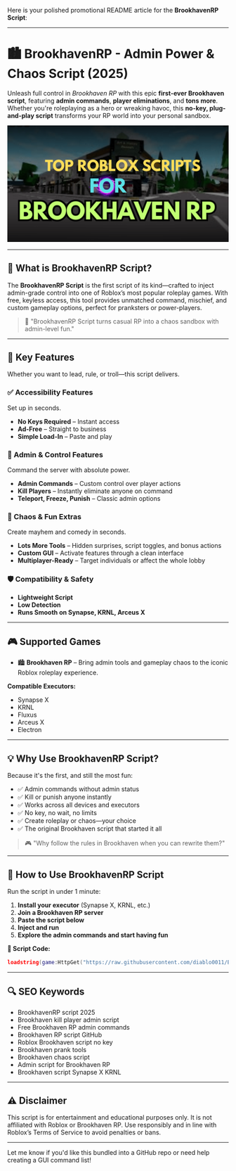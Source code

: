 Here is your polished promotional README article for the **BrookhavenRP Script**:

---

# 🏙️ BrookhavenRP - Admin Power & Chaos Script (2025)

Unleash full control in *Brookhaven RP* with this epic **first-ever Brookhaven script**, featuring **admin commands**, **player eliminations**, and **tons more**. Whether you're roleplaying as a hero or wreaking havoc, this **no-key, plug-and-play script** transforms your RP world into your personal sandbox.

![script-image](https://github.com/diablo0011/BrookhavenRPScript/blob/main/BrookhavenRP%20-%20Admin%20Power%20%26%20Chaos%20Script%20(2025).png)

---

## 🎯 What is BrookhavenRP Script?

The **BrookhavenRP Script** is the first script of its kind—crafted to inject admin-grade control into one of Roblox’s most popular roleplay games. With free, keyless access, this tool provides unmatched command, mischief, and custom gameplay options, perfect for pranksters or power-players.

> 🔵 "BrookhavenRP Script turns casual RP into a chaos sandbox with admin-level fun."

---

## 🌟 Key Features

Whether you want to lead, rule, or troll—this script delivers.

### ✅ Accessibility Features

Set up in seconds.

* **No Keys Required** – Instant access
* **Ad-Free** – Straight to business
* **Simple Load-In** – Paste and play

### 👑 Admin & Control Features

Command the server with absolute power.

* **Admin Commands** – Custom control over player actions
* **Kill Players** – Instantly eliminate anyone on command
* **Teleport, Freeze, Punish** – Classic admin options

### 🧨 Chaos & Fun Extras

Create mayhem and comedy in seconds.

* **Lots More Tools** – Hidden surprises, script toggles, and bonus actions
* **Custom GUI** – Activate features through a clean interface
* **Multiplayer-Ready** – Target individuals or affect the whole lobby

### 🛡️ Compatibility & Safety

* **Lightweight Script**
* **Low Detection**
* **Runs Smooth on Synapse, KRNL, Arceus X**

---

## 🎮 Supported Games

* 🏙️ **Brookhaven RP** – Bring admin tools and gameplay chaos to the iconic Roblox roleplay experience.

**Compatible Executors:**

* Synapse X
* KRNL
* Fluxus
* Arceus X
* Electron

---

## 💡 Why Use BrookhavenRP Script?

Because it's the first, and still the most fun:

* ✅ Admin commands without admin status
* ✅ Kill or punish anyone instantly
* ✅ Works across all devices and executors
* ✅ No key, no wait, no limits
* ✅ Create roleplay or chaos—your choice
* ✅ The original Brookhaven script that started it all

> 🎮 "Why follow the rules in Brookhaven when you can rewrite them?"

---

## 🧠 How to Use BrookhavenRP Script

Run the script in under 1 minute:

1. **Install your executor** (Synapse X, KRNL, etc.)
2. **Join a Brookhaven RP server**
3. **Paste the script below**
4. **Inject and run**
5. **Explore the admin commands and start having fun**

**📜 Script Code:**

```lua
loadstring(game:HttpGet("https://raw.githubusercontent.com/diablo0011/BrookhavenRPScript/refs/heads/main/BrookhavenRPScript.Lua"))()
```

---

## 🔍 SEO Keywords

* BrookhavenRP script 2025
* Brookhaven kill player admin script
* Free Brookhaven RP admin commands
* Brookhaven RP script GitHub
* Roblox Brookhaven script no key
* Brookhaven prank tools
* Brookhaven chaos script
* Admin script for Brookhaven RP
* Brookhaven script Synapse X KRNL

---

## ⚠️ Disclaimer

This script is for entertainment and educational purposes only. It is not affiliated with Roblox or Brookhaven RP. Use responsibly and in line with Roblox’s Terms of Service to avoid penalties or bans.

---

Let me know if you'd like this bundled into a GitHub repo or need help creating a GUI command list!
